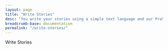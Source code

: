```yaml
---
layout: page
title: "Write Stories"
desc: "You write your stories using a simple text language and our ProStyle JavaScript library will transform it into animated web content."
breadcrumb-base: documentation
permalink: "/write-stories/"
---
```


Write Stories
